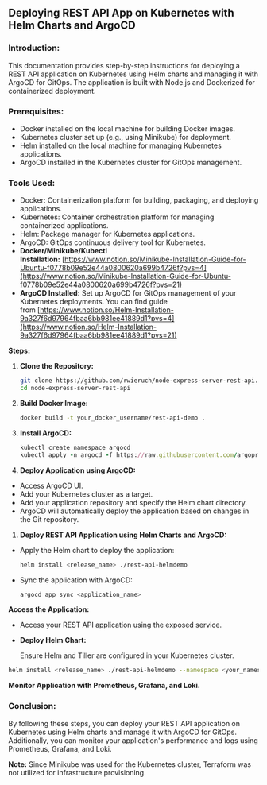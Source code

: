 ## **Deploying REST API App on Kubernetes with Helm Charts and ArgoCD**

### **Introduction:**

This documentation provides step-by-step instructions for deploying a REST API application on Kubernetes using Helm charts and managing it with ArgoCD for GitOps. The application is built with Node.js and Dockerized for containerized deployment.

### **Prerequisites:**

- Docker installed on the local machine for building Docker images.
- Kubernetes cluster set up (e.g., using Minikube) for deployment.
- Helm installed on the local machine for managing Kubernetes applications.
- ArgoCD installed in the Kubernetes cluster for GitOps management.

### **Tools Used:**

- Docker: Containerization platform for building, packaging, and deploying applications.
- Kubernetes: Container orchestration platform for managing containerized applications.
- Helm: Package manager for Kubernetes applications.
- ArgoCD: GitOps continuous delivery tool for Kubernetes.
- **Docker/Minikube/Kubectl Installation:** [https://www.notion.so/Minikube-Installation-Guide-for-Ubuntu-f0778b09e52e44a0800620a699b4726f?pvs=4](https://www.notion.so/Minikube-Installation-Guide-for-Ubuntu-f0778b09e52e44a0800620a699b4726f?pvs=21)
- **ArgoCD Installed:** Set up ArgoCD for GitOps management of your Kubernetes deployments. You can find guide from [https://www.notion.so/Helm-Installation-9a327f6d97964fbaa6bb981ee41889d1?pvs=4](https://www.notion.so/Helm-Installation-9a327f6d97964fbaa6bb981ee41889d1?pvs=21)

**Steps:**

1. **Clone the Repository:**
    
    ```bash
    git clone https://github.com/rwieruch/node-express-server-rest-api.git
    cd node-express-server-rest-api
    
    ```
    
2. **Build Docker Image:**
    
    ```bash
    docker build -t your_docker_username/rest-api-demo .
    
    ```
    
3. **Install ArgoCD:**
    
    ```ruby
    kubectl create namespace argocd
    kubectl apply -n argocd -f https://raw.githubusercontent.com/argoproj/argo-cd/stable/
    ```
    
4. **Deploy Application using ArgoCD:**
- Access ArgoCD UI.
- Add your Kubernetes cluster as a target.
- Add your application repository and specify the Helm chart directory.
- ArgoCD will automatically deploy the application based on changes in the Git repository.
1. **Deploy REST API Application using Helm Charts and ArgoCD:**
- Apply the Helm chart to deploy the application:
    
    ```bash
    helm install <release_name> ./rest-api-helmdemo
    
    ```
    
- Sync the application with ArgoCD:
    
    ```bash
    argocd app sync <application_name>
    
    ```
    

**Access the Application:**

- Access your REST API application using the exposed service.
- **Deploy Helm Chart:**
    
    Ensure Helm and Tiller are configured in your Kubernetes cluster.
    

```bash
helm install <release_name> ./rest-api-helmdemo --namespace <your_namespace>

```

**Monitor Application with Prometheus, Grafana, and Loki.**

### **Conclusion:**

By following these steps, you can deploy your REST API application on Kubernetes using Helm charts and manage it with ArgoCD for GitOps. Additionally, you can monitor your application's performance and logs using Prometheus, Grafana, and Loki.

**Note:** Since Minikube was used for the Kubernetes cluster, Terraform was not utilized for infrastructure provisioning.
